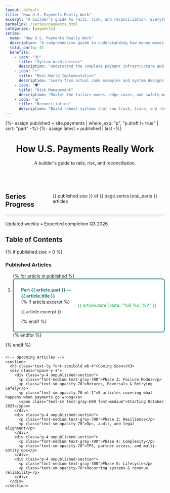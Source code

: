 ```yaml
---
layout: default
title: "How U.S. Payments Really Work"
excerpt: "A builder's guide to rails, risk, and reconciliation. Everything you need to understand, build, and scale payment systems in the United States."
permalink: /series/payments.html
categories: [payments]
series:
  name: "How U.S. Payments Really Work"
  description: "A comprehensive guide to understanding how money moves through the U.S. financial system. From ACH and wire transfers to real-time payments and failure modes. Perfect for developers, product managers, and anyone building fintech applications."
  total_parts: 45
  benefits:
    - icon: "🏗️"
      title: "System Architecture"
      description: "Understand the complete payment infrastructure and how different systems interact."
    - icon: "⚡"
      title: "Real-World Implementation"
      description: "Learn from actual code examples and system designs used in production."
    - icon: "🛡️"
      title: "Risk Management"
      description: "Master the failure modes, edge cases, and safety mechanisms of payment systems."
    - icon: "📊"
      title: "Reconciliation"
      description: "Build robust systems that can track, trace, and reconcile every transaction."
---
```


{%- assign published = site.payments | where_exp: "p", "p.draft != true" | sort: "part" -%}
{%- assign latest = published | last -%}

<div class="mx-auto max-w-3xl">
  <header class="space-y-3 mb-8">
    <h1 class="text-4xl font-bold">How U.S. Payments Really Work</h1>
    <p class="text-lg opacity-80">A builder's guide to rails, risk, and reconciliation.</p>
  </header>

  <!-- Series Progress -->
  <div class="card mb-8">
    <div class="flex justify-between items-center mb-4">
      <h2 class="text-xl font-semibold">Series Progress</h2>
      <span class="text-sm opacity-60">{{ published.size }} of {{ page.series.total_parts }} articles</span>
    </div>
    <div style="background: #f0f0f0; height: 8px; border-radius: 4px; overflow: hidden;">
      <div style="background: var(--accent); height: 100%; width: {{ published.size | times: 100.0 | divided_by: page.series.total_parts }}%; border-radius: 4px;"></div>
    </div>
    <p class="text-sm opacity-60 mt-2">Updated weekly • Expected completion Q3 2026</p>
  </div>

  <!-- Table of Contents -->
  <h2 class="text-2xl font-semibold mb-6">Table of Contents</h2>
  
  <div class="space-y-6">
    <!-- Published Articles -->
    {% if published.size > 0 %}
    <section>
      <h3 class="text-lg font-semibold mb-4">Published Articles</h3>
      <ol class="space-y-3">
        {% for article in published %}
        <li>
          <a href="{{ article.url }}" class="published-article-link">
            <div class="flex justify-between items-center">
              <div class="flex-grow">
                <h4 class="font-medium text-accent article-title">Part {{ article.part }} — {{ article.title }}</h4>
                {% if article.excerpt %}
                <p class="text-sm opacity-70 mt-2">{{ article.excerpt }}</p>
                {% endif %}
              </div>
              <span class="text-sm text-green-600 font-medium published-badge">{{ article.date | date: "%B %d, %Y" }}</span>
            </div>
          </a>
        </li>
        {% endfor %}
      </ol>
    </section>
    {% endif %}

    <!-- Upcoming Articles -->
    <section>
      <h3 class="text-lg font-semibold mb-4">Coming Soon</h3>
      <div class="space-y-3">
        <div class="p-4 unpublished-section">
          <p class="font-medium text-gray-700">Phase 2: Failure Modes</p>
          <p class="text-sm opacity-70">Returns, Reversals & Retrying Safely</p>
          <p class="text-sm opacity-70 mt-1">8 articles covering what happens when payments go wrong</p>
          <span class="text-sm text-gray-600 font-medium">Starting October 2025</span>
        </div>
        <div class="p-4 unpublished-section">
          <p class="font-medium text-gray-700">Phase 3: Resilience</p>
          <p class="text-sm opacity-70">Ops, audit, and legal alignment</p>
        </div>
        <div class="p-4 unpublished-section">
          <p class="font-medium text-gray-700">Phase 4: Complexity</p>
          <p class="text-sm opacity-70">TPS, partner access, and multi-entity ops</p>
        </div>
        <div class="p-4 unpublished-section">
          <p class="font-medium text-gray-700">Phase 5: Lifecycle</p>
          <p class="text-sm opacity-70">Recurring systems & revenue reliability</p>
        </div>
      </div>
    </section>
  </div>
</div>

<style>
.space-y-3 > * + * {
  margin-top: 12px;
}

.space-y-6 > * + * {
  margin-top: 24px;
}

.text-accent {
  color: var(--accent);
  text-decoration: none;
}

.text-accent:hover {
  text-decoration: underline;
}

.text-green-600 {
  color: #16a34a;
}

.text-gray-600 {
  color: #4b5563;
}

.text-gray-500 {
  color: #6b7280;
}

.bg-gray-50 {
  background-color: #f9fafb;
}

/* Published Article Styling - Entire Card Clickable */
.published-article-link {
  display: block;
  border: 2px solid #157878;
  border-radius: 8px;
  background-color: white;
  padding: 1.5rem;
  text-decoration: none;
  color: inherit;
  transition: all 0.2s ease;
}

.published-article-link:hover {
  border-color: #0f6b6b;
  background-color: #f8fffe;
  transform: translateY(-1px);
  box-shadow: 0 4px 12px rgba(21, 120, 120, 0.15);
  text-decoration: none;
}

.published-article-link .article-title {
  color: #157878;
  transition: color 0.2s ease;
}

.published-article-link:hover .article-title {
  color: #0f6b6b;
}

/* Unpublished Article Styling - Clear but Minimalistic */
.unpublished-article {
  border: 2px solid #d1d5db;
  border-radius: 8px;
  background-color: #f9fafb;
  padding: 1.5rem;
  transition: all 0.2s ease;
}

.unpublished-article:hover {
  border-color: #9ca3af;
  background-color: #f3f4f6;
}

/* Spacing improvements */
.article-title {
  margin: 0;
  line-height: 1.4;
}

.published-badge {
  margin-left: 1rem;
  white-space: nowrap;
}

.unpublished-section {
  border: 2px solid #d1d5db;
  border-radius: 8px;
  background-color: #f9fafb;
  transition: all 0.2s ease;
}

.unpublished-section:hover {
  border-color: #9ca3af;
}

.flex {
  display: flex;
}

.justify-between {
  justify-content: space-between;
}

.items-center {
  align-items: center;
}

@media (max-width: 640px) {
  .flex {
    flex-direction: column;
    align-items: flex-start;
    gap: 12px;
  }
  
  .justify-between {
    justify-content: flex-start;
  }
  
  .published-article-link,
  .unpublished-article {
    padding: 1.25rem;
  }
  
  .published-badge {
    margin-left: 0;
    margin-top: 0.5rem;
  }
}
</style>
